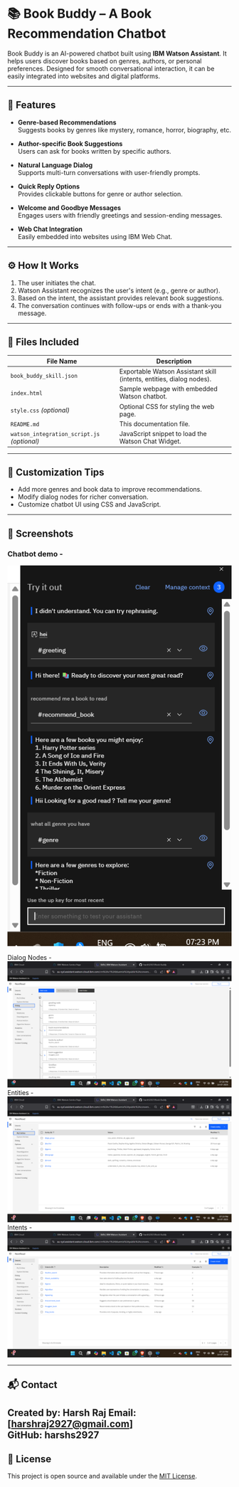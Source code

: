 # 📚 Book Buddy – A Book Recommendation Chatbot

Book Buddy is an AI-powered chatbot built using **IBM Watson Assistant**. It helps users discover books based on genres, authors, or personal preferences. Designed for smooth conversational interaction, it can be easily integrated into websites and digital platforms.

---

## 🚀 Features

- **Genre-based Recommendations**  
  Suggests books by genres like mystery, romance, horror, biography, etc.

- **Author-specific Book Suggestions**  
  Users can ask for books written by specific authors.

- **Natural Language Dialog**  
  Supports multi-turn conversations with user-friendly prompts.

- **Quick Reply Options**  
  Provides clickable buttons for genre or author selection.

- **Welcome and Goodbye Messages**  
  Engages users with friendly greetings and session-ending messages.

- **Web Chat Integration**  
  Easily embedded into websites using IBM Web Chat.

---

## ⚙️ How It Works

1. The user initiates the chat.
2. Watson Assistant recognizes the user's intent (e.g., genre or author).
3. Based on the intent, the assistant provides relevant book suggestions.
4. The conversation continues with follow-ups or ends with a thank-you message.

---

## 🧾 Files Included

| File Name                    | Description |
|-----------------------------|-------------|
| `book_buddy_skill.json`     | Exportable Watson Assistant skill (intents, entities, dialog nodes). |
| `index.html`                | Sample webpage with embedded Watson chatbot. |
| `style.css` *(optional)*    | Optional CSS for styling the web page. |
| `README.md`                 | This documentation file. |
| `watson_integration_script.js` *(optional)* | JavaScript snippet to load the Watson Chat Widget. |

---

## 🎨 Customization Tips

- Add more genres and book data to improve recommendations.
- Modify dialog nodes for richer conversation.
- Customize chatbot UI using CSS and JavaScript.

---

## 📸 Screenshots
### Chatbot demo -
![Chatbot Flow](https://github.com/harshS2927/Book-Buddy/blob/main/Screenshots/Chatbot.png.png)
 
Dialog Nodes - ![Chatbot Flow](https://github.com/harshS2927/Book-Buddy/blob/main/Screenshots/dialog%20nodes.png.png)
Entities - ![Chatbot Flow](https://github.com/harshS2927/Book-Buddy/blob/main/Screenshots/Entities.png.png)
Intents - ![Chatbot Flow](https://github.com/harshS2927/Book-Buddy/blob/main/Screenshots/Intents.png.png)

---

## 📬 Contact

**Created by:** Harsh Raj 
**Email:** [harshraj2927@gmail.com]  
**GitHub:** harshs2927
---

## 📄 License

This project is open source and available under the [MIT License](LICENSE).
